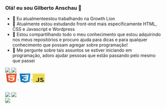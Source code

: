 <link rel="stylesheet" href="https://cdn.jsdelivr.net/gh/devicons/devicon@latest/devicon.min.css">

### Olá! eu sou Gilberto Anschau 👋




- 🔭 Eu atualmenteestou trabalhando na Growth Lion 
- 🌱 Atualmente estou estudando front-end mais especificamente HTML, CSS e Javascript e Wordpress
- 🤔 Estou compartilhando todo o meu conhecimento que estou adquirindo nos meus repositórios e procuro ajuda para dicas e para qualquer conhecimento que possam agregar sobre programação!
- 💬 Me pergunte sobre tais assuntos se estiver iniciando em programação, adoro ajudar pessoas que estão passando pelo mesmo que passei

 <div>
  <a href="https://github.com/Gilbertoans">
  <img height="180em" src="https://github-readme-stats.vercel.app/api?username=Gilbertoans&show_icons=true&theme=dark&include_all_commits=true&count_private=true"/>
  <img height="180em" src="https://github-readme-stats.vercel.app/api/top-langs/?username=Gilbertoans&layout=compact&langs_count=7&theme=dark"/>
</div>
  
<img align="center" alt="Gilbertoans-HTML" height="30" width="40" src="https://raw.githubusercontent.com/devicons/devicon/master/icons/html5/html5-original.svg">
<img align="center" alt="Gilbertoans-HTML" height="30" width="40" src="https://github.com/devicons/devicon/blob/master/icons/css3/css3-original.svg">
<img align="center" alt="Gilbertoans-HTML" height="30" width="40" src="https://github.com/devicons/devicon/blob/master/icons/javascript/javascript-original.svg">

##
  
 <a href="https://www.instagram.com/cobra_beto/?hl=pt-br" target="_blank"><img src="https://img.shields.io/badge/-Instagram-%23E4405F?style=for-the-badge&logo=instagram&logoColor=white" target="_blank"></a>
<a href = "mailto:anschaugilberto@gmail.com"><img src="https://img.shields.io/badge/-Gmail-%23333?style=for-the-badge&logo=gmail&logoColor=white" target="_blank"></a>  
<a href="https://www.linkedin.com/in/gilberto-anschau-797155198/" target="_blank"><img src="https://img.shields.io/badge/-LinkedIn-%230077B5?style=for-the-badge&logo=linkedin&logoColor=white" target="_blank"></a>  

  
